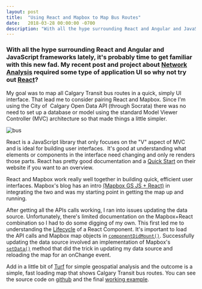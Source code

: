 ```yaml
---
layout: post
title:  "Using React and Mapbox to Map Bus Routes"
date:   2018-03-28 00:00:00 -0700
description: "With all the hype surrounding React and Angular and JavaScript frameworks lately, it's probably time to get familiar with this new fad. My recent post and project about network analysis required some type of application UI so why not try out React?"
---
```

### With all the hype surrounding React and Angular and JavaScript frameworks lately, it's probably time to get familiar with this new fad. My recent post and project about [Network Analysis](https://nodalscapes.wordpress.com/2018/02/19/social-street-networks/) required some type of application UI so why not try out [React](https://reactjs.org/)?

My goal was to map all Calgary Transit bus routes in a quick, simply UI interface. That lead me to consider pairing React and Mapbox. Since I'm using the City of  Calgary Open Data API (through Socrata) there was no need to set up a database or model using the standard Model Viewer Controller (MVC) architecture so that made things a little simpler.

![bus](https://s3-us-west-2.amazonaws.com/smohiudd.github.co/bus-routes/ct_bus_map2.png)

React is a JavaScript library that only focuses on the "V" aspect of MVC and is ideal for building user interfaces.  It's good at understanding what elements or components in the interface need changing and only re renders those parts. React has pretty good documentation and a [Quick Start](https://reactjs.org/docs/hello-world.html) on their website if you want to an overview.

React and Mapbox work really well together in building quick, efficient user interfaces. Mapbox's blog has an intro [(Mapbox GS JS + React)](https://blog.mapbox.com/mapbox-gl-js-react-764da6cc074a) in integrating the two and was my starting point in getting the map up and running.

After getting all the APIs calls working, I ran into issues updating the data source. Unfortunately, there's limited documentation on the Mapbox+React combination so I had to do some digging of my own. This first led me to understanding the [Lifecycle](https://reactjs.org/docs/state-and-lifecycle.html) of a React Component. It's important to load the API calls and Mapbox map objects in [```componentDidMount()```](https://reactjs.org/docs/react-component.html#componentdidmount). Successfully updating the data source involved an implementation of Mapbox's [```setData()```](https://www.mapbox.com/mapbox-gl-js/api/#geojsonsource#setdata) method that did the trick in updating my data source and reloading the map for an onChange event.

Add in a little bit of [Turf](http://turfjs.org/) for simple geospatial analysis and the outcome is a simple, fast loading map that shows Calgary Transit bus routes. You can see the source code on [github](https://github.com/smohiudd/react-mapbox-bus-routes) and the final [working example](https://smohiudd.github.io/react-mapbox-bus-routes/).

